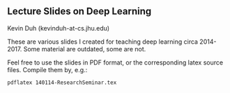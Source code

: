 ## Lecture Slides on Deep Learning

Kevin Duh (kevinduh-at-cs.jhu.edu) 

These are various slides I created for teaching deep learning circa 2014-2017. Some material are outdated, some are not.

Feel free to use the slides in PDF format, or the corresponding latex source files. Compile them by, e.g.:

```pdflatex 140114-ResearchSeminar.tex```


